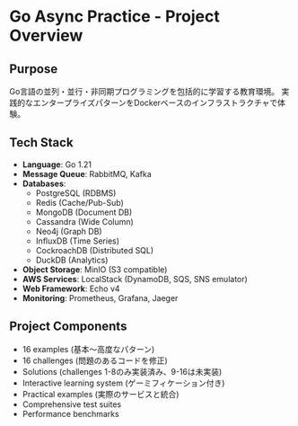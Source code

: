 # Go Async Practice - Project Overview

## Purpose
Go言語の並列・並行・非同期プログラミングを包括的に学習する教育環境。
実践的なエンタープライズパターンをDockerベースのインフラストラクチャで体験。

## Tech Stack
- **Language**: Go 1.21
- **Message Queue**: RabbitMQ, Kafka
- **Databases**: 
  - PostgreSQL (RDBMS)
  - Redis (Cache/Pub-Sub)
  - MongoDB (Document DB)
  - Cassandra (Wide Column)
  - Neo4j (Graph DB)
  - InfluxDB (Time Series)
  - CockroachDB (Distributed SQL)
  - DuckDB (Analytics)
- **Object Storage**: MinIO (S3 compatible)
- **AWS Services**: LocalStack (DynamoDB, SQS, SNS emulator)
- **Web Framework**: Echo v4
- **Monitoring**: Prometheus, Grafana, Jaeger

## Project Components
- 16 examples (基本〜高度なパターン)
- 16 challenges (問題のあるコードを修正)
- Solutions (challenges 1-8のみ実装済み、9-16は未実装)
- Interactive learning system (ゲーミフィケーション付き)
- Practical examples (実際のサービスと統合)
- Comprehensive test suites
- Performance benchmarks